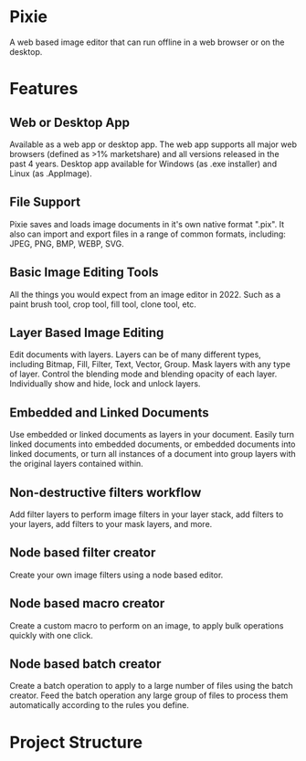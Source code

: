 # Pixie
A web based image editor that can run offline in a web browser or on the desktop.

# Features

## Web or Desktop App
Available as a web app or desktop app. The web app supports all major web browsers
(defined as >1% marketshare) and all versions released in the past 4 years. Desktop
app available for Windows (as .exe installer) and Linux (as .AppImage).

## File Support
Pixie saves and loads image documents in it's own native format ".pix". It also 
can import and export files in a range of common formats, including: JPEG, PNG, 
BMP, WEBP, SVG.

## Basic Image Editing Tools
All the things you would expect from an image editor in 2022. Such as a paint
brush tool, crop tool, fill tool, clone tool, etc.

## Layer Based Image Editing
Edit documents with layers. Layers can be of many different types, including
Bitmap, Fill, Filter, Text, Vector, Group. Mask layers with any type of layer.
Control the blending mode and blending opacity of each layer. Individually
show and hide, lock and unlock layers.

## Embedded and Linked Documents
Use embedded or linked documents as layers in your document. Easily turn linked
documents into embedded documents, or embedded documents into linked documents,
or turn all instances of a document into group layers with the original layers
contained within.

## Non-destructive filters workflow
Add filter layers to perform image filters in your layer stack, add filters to
your layers, add filters to your mask layers, and more.

## Node based filter creator
Create your own image filters using a node based editor.

## Node based macro creator
Create a custom macro to perform on an image, to apply bulk operations quickly
with one click.

## Node based batch creator
Create a batch operation to apply to a large number of files using the batch
creator. Feed the batch operation any large group of files to process them
automatically according to the rules you define.

# Project Structure
